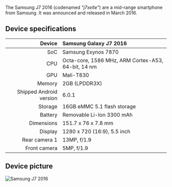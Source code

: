 The Samsung J7 2016 (codenamed _"j7xelte"_) are a mid-range smartphone from Samsung. It was announced and released in March 2016.

## Device specifications

| Device       | Samsung Galaxy J7 2016                             |
| -----------: | :----------------------------------------------    |
| SoC          | Samsung Exynos 7870                                |
| CPU          | Octa-core, 1586 MHz, ARM Cortex-A53, 64-bit, 14 nm |
| GPU          | Mali-T830                                          |
| Memory       | 2GB (LPDDR3X)                                      |
| Shipped Android version | 6.0.1                                     |
| Storage      | 16GB eMMC 5.1 flash storage                        |
| Battery      | Removable Li-Ion 3300 mAh                       |
| Dimensions   |  151.7 x 76 x 7.8 mm              |
| Display      | 1280 x 720  (16:9), 5.5  inch                      |
| Rear camera 1 | 13MP, f/1.9                                       |
| Front camera  | 5MP, f/1.9                                               |

## Device picture

![Samsung J7 2016](https://http2.mlstatic.com/samsung-galaxy-j7-2016-octa-core-4g-16-gb-local-recoleta-D_NQ_NP_703115-MLA25210918368_122016-F.jpg)



